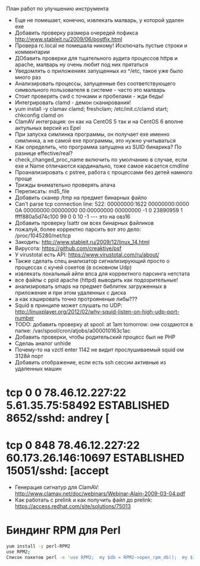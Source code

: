 План работ по улучшению инструмента

- Еще не помешает, конечно, извлекать малварь, у которой удален exe
- Добавить проверку размера очередей пофикса  http://www.stableit.ru/2009/06/postfix.html
- Провера rc.local не помешала никому! Исключать пустые строки и комментарии 
- ДОбавить проверки для тщательного аудита процессов httpв и apache, малварь ну очень любит под них прятаться
- Уведомлять о приложениях запущенных из ^/etc, такое уже было много раз
- Анализировать процессы, запущенные без соответствующего символьного пользователя в системе - часто это малварь
- Стоит проверять cwd с точками и пробелами - жди беды!
- Интегрировать clamd - демон сканирования!
- yum install -y clamav clamd; freshclam; /etc/init.c/clamd start; chkconfig clamd on
- ClamAV интеграция: он как на CentOS 5 так и на CentOS 6 вполне актульных версий из Epel
- При запуска симлинка программы, он получает exe именно симлинка, а не самой exe программы, это нужно учитываться
- Как определить, что программа запущена из SUID бинарика? По разнице effective/real?
- check_changed_proc_name включить по умолчанию в случае, если exe и Name отличаются кардинально, тоже самое касается cmdline
- Проанализировать с pstree, работа с процессами без детей намного проще
- Трижды внимательно проверять апача
- Переписать: md5_file
- Добавить сканер /tmp на предмет бинарных файло
- Can't parse tcp connection line:  522: 00000000:1622 00000000:0000 0A 00000000:00000000 00:00000000 00000000    -1        0 23890959 1 ffff880a5d74c100 99 0 0 10 -1  --- это на овз16
- Добавить проверку lsattr ом всех бинарных файликов
- пожалуй, более корректно парсить вот это дело: /proc/1045280/net/tcp
- Закодить: http://www.stableit.ru/2009/12/linux_14.html
- Вирусота: https://github.com/creaktive/psf
- У virustotal есть API: https://www.virustotal.com/ru/about/
- Также сделать спец анализатор сигнализирующий просто о процессах с кучей сокетов  (в основном Udp)
- извлекать локальный айпи впса для корректного парсинга нетстата
- все файлы с ppid apache (httpd) выводить как подозрительные! 
- анализировать  smaps на предмет библитек загруженных в приложение и при этом удаленных с диска
- а как хэшировать точно протрояненые либы??? 
- Squid в принципе может слушать по UDP: http://linuxplayer.org/2012/02/why-squid-listen-on-high-udp-port-number
- TODO: добавить проверку at spool:  at 1am tomorrow: они создаются в папке:  /var/spool/cron/atjobs/a000010163c1ac
- Добавить проверки, чтобы родительский процесс был не PHP 
- Сделаь аналог unhide
- Почему-то на vzctl enter 1142 не видит прослушиваемый squid ом 3128й порт
- Добавить отображение, если есть ssh сессии активные из удаленных машин
# tcp        0      0 78.46.12.227:22         5.61.35.75:58492        ESTABLISHED 8652/sshd: andrey [
# tcp        0    848 78.46.12.227:22         60.173.26.146:10697     ESTABLISHED 15051/sshd: [accept
- Генерация сигнатур для ClamAV: http://www.clamav.net/doc/webinars/Webinar-Alain-2009-03-04.pdf
- Как работать с prelink и как получить файл до prelink: https://access.redhat.com/site/solutions/75013

# Биндинг RPM для Perl
```bash
yum install -y perl-RPM2
use RPM2;
Список пакетов perl -e 'use RPM2;  my $db = RPM2->open_rpm_db();  my $i = $db->find_all_iter();  my @packages_list=();while (my $pkg = $i->next) {  print $pkg->as_nvre, "\n"; push @packages_list, $pkg->as_nvre }'
```
